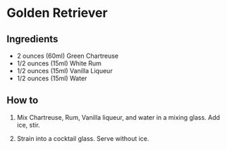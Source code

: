 # Golden Retriever

## Ingredients

* 2 ounces (60ml) Green Chartreuse
* 1/2 ounces (15ml) White Rum
* 1/2 ounces (15ml) Vanilla Liqueur
* 1/2 ounces (15ml) Water

## How to

1. Mix Chartreuse, Rum, Vanilla liqueur, and water in a mixing glass. Add ice,
stir.

2. Strain into a cocktail glass. Serve without ice.
